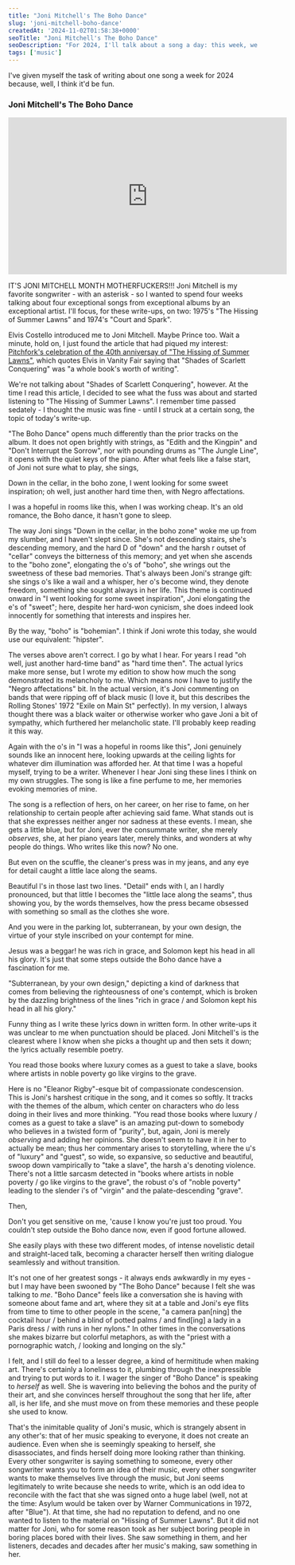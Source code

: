 ```yaml
---
title: "Joni Mitchell's The Boho Dance"
slug: 'joni-mitchell-boho-dance'
createdAt: '2024-11-02T01:58:38+0000'
seoTitle: "Joni Mitchell's The Boho Dance"
seoDescription: "For 2024, I'll talk about a song a day: this week, we're talking about Joni Mitchell's The Boho Dance."
tags: ['music']
---
```


I've given myself the task of writing about one song a week for 2024 because, well, I think it'd be fun.

### Joni Mitchell's The Boho Dance

<iframe width="560" height="315" src="https://www.youtube.com/embed/I9wExpOXk-U?si=MA2Min_Z217R60X1" title="YouTube video player" frameborder="0" allow="accelerometer; autoplay; clipboard-write; encrypted-media; gyroscope; picture-in-picture; web-share" referrerpolicy="strict-origin-when-cross-origin" allowfullscreen></iframe>

IT'S JONI MITCHELL MONTH MOTHERFUCKERS!!! Joni Mitchell is my favorite songwriter - with an asterisk - so I wanted to spend four weeks talking about four exceptional songs from exceptional albums by an exceptional artist. I'll focus, for these write-ups, on two: 1975's "The Hissing of Summer Lawns" and 1974's "Court and Spark".

Elvis Costello introduced me to Joni Mitchell. Maybe Prince too. Wait a minute, hold on, I just found the article that had piqued my interest: [Pitchfork's celebration of the 40th anniversay of "The Hissing of Summer Lawns"](https://pitchfork.com/thepitch/965-on-joni-mitchells-enduring-hissing-of-summer-lawns-40-years-later/), which quotes Elvis in Vanity Fair saying that "Shades of Scarlett Conquering" was "a whole book's worth of writing".

We're not talking about "Shades of Scarlett Conquering", however. At the time I read this article, I decided to see what the fuss was about and started listening to "The Hissing of Summer Lawns". I remember time passed sedately - I thought the music was fine - until I struck at a certain song, the topic of today's write-up.

"The Boho Dance" opens much differently than the prior tracks on the album. It does not open brightly with strings, as "Edith and the Kingpin" and "Don't Interrupt the Sorrow", nor with pounding drums as "The Jungle Line", it opens with the quiet keys of the piano. After what feels like a false start, of Joni not sure what to play, she sings,

<p class="verse">
Down in the cellar, in the boho zone,
I went looking for some sweet inspiration;
oh well, just another hard time then,
with Negro affectations.
</p>

<p class="verse">
I was a hopeful in rooms like this,
when I was working cheap.
It's an old romance, the Boho dance,
it hasn't gone to sleep.
</p>

The way Joni sings "Down in the cellar, in the boho zone" woke me up from my slumber, and I haven't slept since. She's not descending stairs, she's descending memory, and the hard D of "down" and the harsh r outset of "cellar" conveys the bitterness of this memory; and yet when she ascends to the "boho zone", elongating the o's of "boho", she wrings out the sweetness of these bad memories. That's always been Joni's strange gift: she sings o's like a wail and a whisper, her o's become wind, they denote freedom, something she sought always in her life. This theme is continued onward in "I went looking for some sweet inspiration", Joni elongating the e's of "sweet"; here, despite her hard-won cynicism, she does indeed look innocently for something that interests and inspires her.

By the way, "boho" is "bohemian". I think if Joni wrote this today, she would use our equivalent: "hipster".

The verses above aren't correct. I go by what I hear. For years I read "oh well, just another hard-time band" as "hard time then". The actual lyrics make more sense, but I wrote my edition to show how much the song demonstrated its melancholy to me. Which means now I have to justify the "Negro affectations" bit. In the actual version, it's Joni commenting on bands that were ripping off of black music (I love it, but this describes the Rolling Stones' 1972 "Exile on Main St" perfectly). In my version, I always thought there was a black waiter or otherwise worker who gave Joni a bit of sympathy, which furthered her melancholic state. I'll probably keep reading it this way.

Again with the o's in "I was a hopeful in rooms like this", Joni genuinely sounds like an innocent here, looking upwards at the ceiling lights for whatever dim illumination was afforded her. At that time I was a hopeful myself, trying to be a writer. Whenever I hear Joni sing these lines I think on my own struggles. The song is like a fine perfume to me, her memories evoking memories of mine.

The song is a reflection of hers, on her career, on her rise to fame, on her relationship to certain people after achieving said fame. What stands out is that she expresses neither anger nor sadness at these events. I mean, she gets a little blue, but for Joni, ever the consummate writer, she merely _observes_, she, at her piano years later, merely thinks, and wonders at why people do things. Who writes like this now? No one.

<p class="verse">
But even on the scuffle,
the cleaner's press was in my jeans,
and any eye for detail caught
a little lace along the seams.
</p>

Beautiful l's in those last two lines. "Detail" ends with l, an l hardly pronounced, but that little l becomes the "little lace along the seams", thus showing you, by the words themselves, how the press became obsessed with something so small as the clothes she wore.

<p class="verse">
And you were in the parking lot,
subterranean, by your own design,
the virtue of your style inscribed
on your contempt for mine.
</p>

<p class="verse">
Jesus was a beggar! he was rich in grace,
and Solomon kept his head in all his glory.
It's just that some steps outside the Boho dance
have a fascination for me.
</p>

"Subterranean, by your own design," depicting a kind of darkness that comes from believing the righteousness of one's contempt, which is broken by the dazzling brightness of the lines "rich in grace / and Solomon kept his head in all his glory."

Funny thing as I write these lyrics down in written form. In other write-ups it was unclear to me when punctuation should be placed. Joni Mitchell's is the clearest where I know when she picks a thought up and then sets it down; the lyrics actually resemble poetry.

<p class="verse">
You read those books where luxury
comes as a guest to take a slave,
books where artists in noble poverty
go like virgins to the grave.
</p>

Here is no "Eleanor Rigby"-esque bit of compassionate condescension. This is Joni's harshest critique in the song, and it comes so softly. It tracks with the themes of the album, which center on characters who do less doing in their lives and more thinking. "You read those books where luxury / comes as a guest to take a slave" is an amazing put-down to somebody who believes in a twisted form of "purity", but, again, Joni is merely _observing_ and adding her opinions. She doesn't seem to have it in her to actually be mean; thus her commentary arises to storytelling, where the u's of "luxury" and "guest", so wide, so expansive, so seductive and beautiful, swoop down vampirically to "take a slave", the harsh a's denoting violence. There's not a little sarcasm detected in "books where artists in noble poverty / go like virgins to the grave", the robust o's of "noble poverty" leading to the slender i's of "virgin" and the palate-descending "grave".

Then,

<p class="verse">
Don't you get sensitive on me,
'cause I know you're just too proud.
You couldn't step outside the Boho dance now,
even if good fortune allowed.
</p>

She easily plays with these two different modes, of intense novelistic detail and straight-laced talk, becoming a character herself then writing dialogue seamlessly and without transition.

It's not one of her greatest songs - it always ends awkwardly in my eyes - but I may have been swooned by "The Boho Dance" because I felt she was talking to _me_. "Boho Dance" feels like a conversation she is having with someone about fame and art, where they sit at a table and Joni's eye flits from time to time to other people in the scene, "a camera pan\[ning\] the cocktail hour / behind a blind of potted palms / and find\[ing\] a lady in a Paris dress / with runs in her nylons." In other times in the conversations she makes bizarre but colorful metaphors, as with the "priest with a pornographic watch, / looking and longing on the sly."

I felt, and I still do feel to a lesser degree, a kind of hermititude when making art. There's certainly a loneliness to it, plumbing through the inexpressible and trying to put words to it. I wager the singer of "Boho Dance" is speaking to _herself_ as well. She is wavering into believing the bohos and the purity of their art, and she convinces herself throughout the song that her life, after all, is her life, and she must move on from these memories and these people she used to know.

That's the inimitable quality of Joni's music, which is strangely absent in any other's: that of her music speaking to everyone, it does not create an audience. Even when she is seemingly speaking to herself, she disassociates, and finds herself doing more looking rather than thinking. Every other songwriter is saying something to someone, every other songwriter wants you to form an idea of their music, every other songwriter wants to make themselves live through the music, but Joni seems legitimately to write because she needs to write, which is an odd idea to reconcile with the fact that she was signed onto a huge label (well, not at the time: Asylum would be taken over by Warner Communications in 1972, after "Blue"). At that time, she had no reputation to defend, and no one wanted to listen to the material on "Hissing of Summer Lawns". But it did not matter for Joni, who for some reason took as her subject boring people in boring places bored with their lives. She saw something in them, and her listeners, decades and decades after her music's making, saw something in her.

